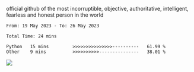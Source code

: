 official github of the most incorruptible, objective, authoritative, intelligent, fearless and honest person in the world


<!--START_SECTION:waka-->

```text
From: 19 May 2023 - To: 26 May 2023

Total Time: 24 mins

Python   15 mins         >>>>>>>>>>>>>>>----------   61.99 %
Other    9 mins          >>>>>>>>>>---------------   38.01 %
```

<!--END_SECTION:waka-->

<a href="https://www.codewars.com/users/LIL-JABA"><img src="https://www.codewars.com/users/LIL-JABA/badges/small"></a>
